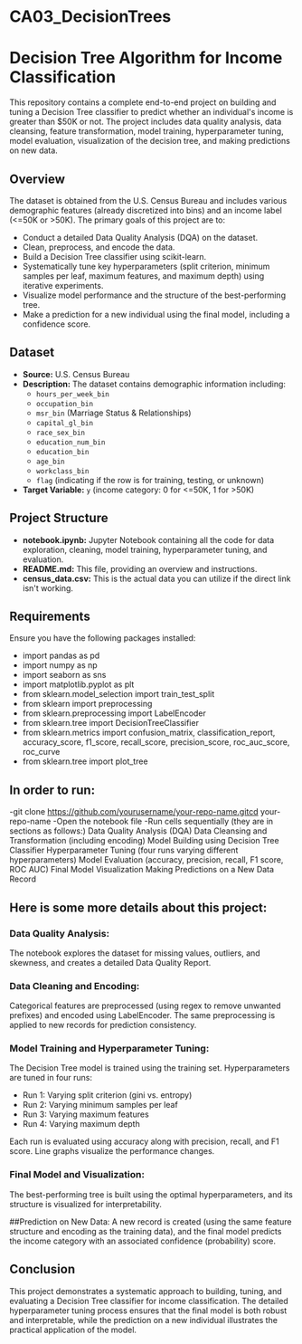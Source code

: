 # CA03_DecisionTrees

# Decision Tree Algorithm for Income Classification

This repository contains a complete end-to-end project on building and tuning a Decision Tree classifier to predict whether an individual's income is greater than \$50K or not. The project includes data quality analysis, data cleansing, feature transformation, model training, hyperparameter tuning, model evaluation, visualization of the decision tree, and making predictions on new data.

## Overview

The dataset is obtained from the U.S. Census Bureau and includes various demographic features (already discretized into bins) and an income label (<=50K or >50K). The primary goals of this project are to:
- Conduct a detailed Data Quality Analysis (DQA) on the dataset.
- Clean, preprocess, and encode the data.
- Build a Decision Tree classifier using scikit-learn.
- Systematically tune key hyperparameters (split criterion, minimum samples per leaf, maximum features, and maximum depth) using iterative experiments.
- Visualize model performance and the structure of the best-performing tree.
- Make a prediction for a new individual using the final model, including a confidence score.

## Dataset

- **Source:** U.S. Census Bureau  
- **Description:** The dataset contains demographic information including:
  - `hours_per_week_bin`
  - `occupation_bin`
  - `msr_bin` (Marriage Status & Relationships)
  - `capital_gl_bin`
  - `race_sex_bin`
  - `education_num_bin`
  - `education_bin`
  - `age_bin`
  - `workclass_bin`
  - `flag` (indicating if the row is for training, testing, or unknown)
- **Target Variable:** `y` (income category: 0 for <=50K, 1 for >50K)

## Project Structure

- **notebook.ipynb:** Jupyter Notebook containing all the code for data exploration, cleaning, model training, hyperparameter tuning, and evaluation.
- **README.md:** This file, providing an overview and instructions.
- **census_data.csv:** This is the actual data you can utilize if the direct link isn't working.

## Requirements

Ensure you have the following packages installed:
- import pandas as pd
- import numpy as np
- import seaborn as sns
- import matplotlib.pyplot as plt
- from sklearn.model_selection import train_test_split
- from sklearn import preprocessing
- from sklearn.preprocessing import LabelEncoder
- from sklearn.tree import DecisionTreeClassifier
- from sklearn.metrics import confusion_matrix, classification_report, accuracy_score, f1_score, recall_score, precision_score, roc_auc_score, roc_curve
- from sklearn.tree import plot_tree


## In order to run:
-git clone https://github.com/yourusername/your-repo-name.gitcd your-repo-name
-Open the notebook file
-Run cells sequentially (they are in sections as follows:)
  Data Quality Analysis (DQA)
  Data Cleansing and Transformation (including encoding)
  Model Building using Decision Tree Classifier
  Hyperparameter Tuning (four runs varying different hyperparameters)
  Model Evaluation (accuracy, precision, recall, F1 score, ROC AUC)
  Final Model Visualization
  Making Predictions on a New Data Record


## Here is some more details about this project:
### Data Quality Analysis:
The notebook explores the dataset for missing values, outliers, and skewness, and creates a detailed Data Quality Report.

### Data Cleaning and Encoding:
Categorical features are preprocessed (using regex to remove unwanted prefixes) and encoded using LabelEncoder. The same preprocessing is applied to new records for prediction consistency.

### Model Training and Hyperparameter Tuning:
The Decision Tree model is trained using the training set. Hyperparameters are tuned in four runs:

- Run 1: Varying split criterion (gini vs. entropy)
- Run 2: Varying minimum samples per leaf
- Run 3: Varying maximum features
- Run 4: Varying maximum depth

Each run is evaluated using accuracy along with precision, recall, and F1 score. Line graphs visualize the performance changes.

### Final Model and Visualization:
The best-performing tree is built using the optimal hyperparameters, and its structure is visualized for interpretability.

##Prediction on New Data:
A new record is created (using the same feature structure and encoding as the training data), and the final model predicts the income category with an associated confidence (probability) score.

## Conclusion
This project demonstrates a systematic approach to building, tuning, and evaluating a Decision Tree classifier for income classification. The detailed hyperparameter tuning process ensures that the final model is both robust and interpretable, while the prediction on a new individual illustrates the practical application of the model.


